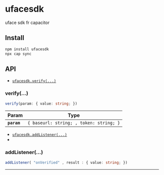 # ufacesdk

uface sdk fr capacitor

## Install

```bash
npm install ufacesdk
npx cap sync
```

## API

<docgen-index>

* [`ufacesdk.verify(...)`](#verify)

</docgen-index>

<docgen-api>
<!--Update the source file JSDoc comments and rerun docgen to update the docs below-->

### verify(...)

```typescript
verify(param: { value: string; })
```

| Param         | Type                                             |
| ------------- | ------------------------------------------------ |
| **`param`** | <code>{ baseurl: string; , token: string; }</code> |


* [`ufacesdk.addListener(...)`](#addListener)
* 
### addListener(...)

```typescript
addListener( "onVerified" , result : { value: string; })
```

--------------------

</docgen-api>
